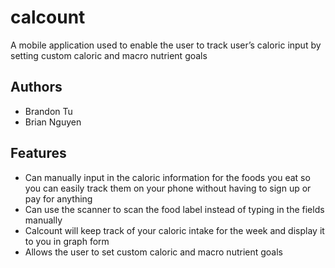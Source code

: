 # calcount
A mobile application used to enable the user to track user’s caloric input by setting custom caloric and
macro nutrient goals

## Authors
- Brandon Tu
- Brian Nguyen 

## Features
- Can manually input in the caloric information for the foods you eat so you can easily track them on your phone without having to sign up or pay for anything
- Can use the scanner to scan the food label instead of typing in the fields manually
- Calcount will keep track of your caloric intake for the week and display it to you in graph form
- Allows the user to set custom caloric and macro nutrient goals

